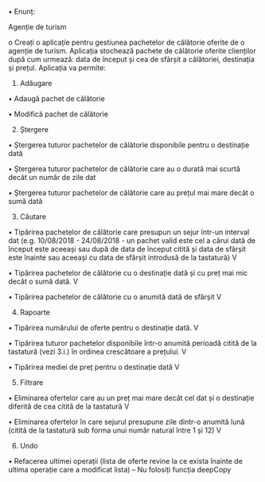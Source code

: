 •	Enunț: 

  Agenție de turism
  
o	Creați o aplicație pentru gestiunea pachetelor de călătorie oferite de o agenție de turism. Aplicația stochează pachete de călătorie oferite clienților după cum urmează: data de început și cea de sfârșit a călătoriei, destinația și prețul. Aplicația va permite: 
	
  1. Adăugare 

•	Adaugă pachet de călătorie  

•	Modifică pachet de călătorie 
	
  2. Ștergere 

•	Ștergerea tuturor pachetelor de călătorie disponibile pentru o destinație dată 

•	Ștergerea tuturor pachetelor de călătorie care au o durată mai scurtă decât un număr de zile dat 

•	Ștergerea tuturor pachetelor de călătorie care au prețul mai mare decât o sumă dată 
	
  3. Căutare 

•	Tipărirea pachetelor de călătorie care presupun un sejur într-un interval dat (e.g. 10/08/2018 - 24/08/2018 - un pachet valid este cel a cărui dată de început este aceeași sau după de data de început citită și data de sfârșit este înainte sau aceeași cu data de sfârșit introdusă de la tastatură) V

•	Tipărirea pachetelor de călătorie cu o destinație dată și cu preț mai mic decât o sumă dată. V

•	Tipărirea pachetelor de călătorie cu o anumită dată de sfârșit V
	
  4. Rapoarte 

•	Tipărirea numărului de oferte pentru o destinație dată. V

•	Tipărirea tuturor pachetelor disponibile într-o anumită perioadă citită de la tastatură (vezi 3.i.) în ordinea crescătoare a prețului. V

•	Tipărirea mediei de preț pentru o destinație dată V

  5. Filtrare 

•	Eliminarea ofertelor care au un preț mai mare decât cel dat și o destinație diferită de cea citită de la tastatură V

•	Eliminarea ofertelor în care sejurul presupune zile dintr-o anumită lună (citită de la tastatură sub forma unui număr natural între 1 și 12) V
	
  6. Undo 

•	Refacerea ultimei operații (lista de oferte revine la ce exista înainte de ultima operație care a modificat lista) – Nu folosiți funcția deepCopy 

